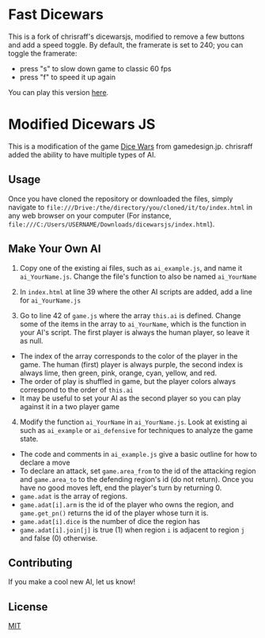 # Fast Dicewars

This is a fork of chrisraff's dicewarsjs, modified to remove a few buttons and add a speed toggle.
By default, the framerate is set to 240; you can toggle the framerate:
  * press "s" to slow down game to classic 60 fps
  * press "f" to speed it up again 

You can play this version [here](https://shader.github.io/dicewarsjs).

# Modified Dicewars JS

This is a modification of the game [Dice Wars](https://www.gamedesign.jp/games/dicewars/) from gamedesign.jp.
chrisraff added the ability to have multiple types of AI.

## Usage

Once you have cloned the repository or downloaded the files, simply navigate to `file:///Drive:/the/directory/you/cloned/it/to/index.html` in any web browser on your computer (For instance, `file:///C:/Users/USERNAME/Downloads/dicewarsjs/index.html`).

## Make Your Own AI

1.  Copy one of the existing ai files, such as `ai_example.js`, and name it `ai_YourName.js`. Change the file's function to also be named `ai_YourName`

2. In `index.html` at line 39 where the other AI scripts are added, add a line for `ai_YourName.js` 

3. Go to line 42 of `game.js` where the array `this.ai` is defined. Change some of the items in the array to `ai_YourName`, which is the function in your AI's script. The first player is always the human player, so leave it as null.

* The index of the array corresponds to the color of the player in the game. The human (first) player is always purple, the second index is always lime, then green, pink, orange, cyan, yellow, and red.
* The order of play is shuffled in game, but the player colors always correspond to the order of `this.ai`
* It may be useful to set your AI as the second player so you can play against it in a two player game

4. Modify the function `ai_YourName` in `ai_YourName.js`. Look at existing ai such as `ai_example` or `ai_defensive` for techniques to analyze the game state.

  * The code and comments in `ai_example.js` give a basic outline for how to declare a move
  * To declare an attack, set `game.area_from` to the id of the attacking region and `game.area_to` to the defending region's id (do not return). Once you have no good moves left, end the player's turn by returning 0.
  * `game.adat` is the array of regions.
  * `game.adat[i].arm` is the id of the player who owns the region, and `game.get_pn()` returns the id of the player whose turn it is.
  * `game.adat[i].dice` is the number of dice the region has
  * `game.adat[i].join[j]` is true (1) when region `i` is adjacent to region `j` and false (0) otherwise.

## Contributing
If you make a cool new AI, let us know!

## License
[MIT](https://choosealicense.com/licenses/mit/)
